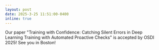 ```yaml
---
layout: post
date: 2025-3-25 11:51:00-0400
inline: true
---
```


Our paper "Training with Confidence: Catching Silent Errors in Deep Learning Training with Automated Proactive Checks" is accepted by OSDI 2025! See you in Boston!